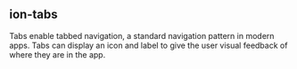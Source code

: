 <h2>ion-tabs</h2>

Tabs enable tabbed navigation, a standard navigation pattern in modern apps. Tabs can display an icon and label to give the user visual feedback of where they are in the app.